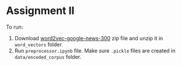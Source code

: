# Assignment II

To run:

1. Download [word2vec-google-news-300](https://www.kaggle.com/datasets/leadbest/googlenewsvectorsnegative300?resource=download) zip file and unzip it in `word_vectors` folder.
2. Run `preprocessor.ipynb` file. Make sure `.pickle` files are created in `data/encoded_corpus` folder.
